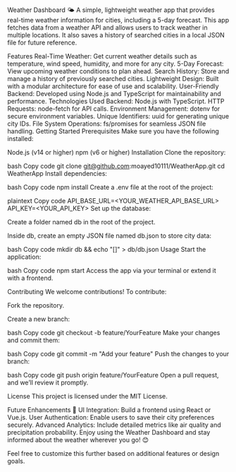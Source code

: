 Weather Dashboard 🌤️
A simple, lightweight weather app that provides real-time weather information for cities, including a 5-day forecast. This app fetches data from a weather API and allows users to track weather in multiple locations. It also saves a history of searched cities in a local JSON file for future reference.

Features
Real-Time Weather: Get current weather details such as temperature, wind speed, humidity, and more for any city.
5-Day Forecast: View upcoming weather conditions to plan ahead.
Search History: Store and manage a history of previously searched cities.
Lightweight Design: Built with a modular architecture for ease of use and scalability.
User-Friendly Backend: Developed using Node.js and TypeScript for maintainability and performance.
Technologies Used
Backend: Node.js with TypeScript.
HTTP Requests: node-fetch for API calls.
Environment Management: dotenv for secure environment variables.
Unique Identifiers: uuid for generating unique city IDs.
File System Operations: fs/promises for seamless JSON file handling.
Getting Started
Prerequisites
Make sure you have the following installed:

Node.js (v14 or higher)
npm (v6 or higher)
Installation
Clone the repository:

bash
Copy code
git clone git@github.com:moayed10111/WeatherApp.git
cd WeatherApp
Install dependencies:

bash
Copy code
npm install
Create a .env file at the root of the project:

plaintext
Copy code
API_BASE_URL=<YOUR_WEATHER_API_BASE_URL>
API_KEY=<YOUR_API_KEY>
Set up the database:

Create a folder named db in the root of the project.

Inside db, create an empty JSON file named db.json to store city data:

bash
Copy code
mkdir db && echo "[]" > db/db.json
Usage
Start the application:

bash
Copy code
npm start
Access the app via your terminal or extend it with a frontend.

Contributing
We welcome contributions! To contribute:

Fork the repository.

Create a new branch:

bash
Copy code
git checkout -b feature/YourFeature
Make your changes and commit them:

bash
Copy code
git commit -m "Add your feature"
Push the changes to your branch:

bash
Copy code
git push origin feature/YourFeature
Open a pull request, and we’ll review it promptly.

License
This project is licensed under the MIT License.

Future Enhancements 🚀
UI Integration: Build a frontend using React or Vue.js.
User Authentication: Enable users to save their city preferences securely.
Advanced Analytics: Include detailed metrics like air quality and precipitation probability.
Enjoy using the Weather Dashboard and stay informed about the weather wherever you go! 😊

Feel free to customize this further based on additional features or design goals.






